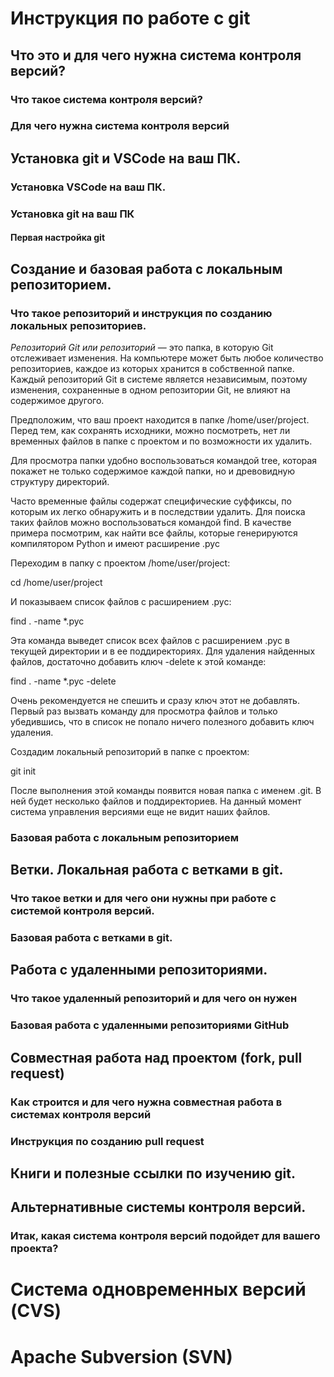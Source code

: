 # Инструкция по работе с git

## Что это и для чего нужна система контроля версий?

### Что такое система контроля версий?

### Для чего нужна система контроля версий

## Установка git и VSCode на ваш ПК.

### Установка VSCode на ваш ПК.

### Установка git на ваш ПК

#### Первая настройка git

## Создание и базовая работа с локальным репозиторием.

### Что такое репозиторий и инструкция по созданию локальных репозиториев.

*Репозиторий Git или репозиторий* — это папка, в которую Git отслеживает изменения. На компьютере может быть любое количество репозиториев, каждое из которых хранится в собственной папке. Каждый репозиторий Git в системе является независимым, поэтому изменения, сохраненные в одном репозитории Git, не влияют на содержимое другого.

Предположим, что ваш проект находится в папке /home/user/project. Перед тем, как сохранять исходники, можно посмотреть, нет ли временных файлов в папке с проектом и по возможности их удалить.

Для просмотра папки удобно воспользоваться командой tree, которая покажет не только содержимое каждой папки, но и древовидную структуру директорий.

Часто временные файлы содержат специфические суффиксы, по которым их легко обнаружить и в последствии удалить. Для поиска таких файлов можно воспользоваться командой find. В качестве примера посмотрим, как найти все файлы, которые генерируются компилятором Python и имеют расширение .pyc

Переходим в папку с проектом /home/user/project:

cd /home/user/project

И показываем список файлов с расширением .pyc:

find . -name *.pyc

Эта команда выведет список всех файлов с расширением .pyc в текущей директории и в ее поддиректориях. Для удаления найденных файлов, достаточно добавить ключ -delete к этой команде:

find . -name *.pyc -delete

Очень рекомендуется не спешить и сразу ключ этот не добавлять. Первый раз вызвать команду для просмотра файлов и только убедившись, что в список не попало ничего полезного добавить ключ удаления.

Создадим локальный репозиторий в папке с проектом:

git init

После выполнения этой команды появится новая папка с именем .git. В ней будет несколько файлов и поддиректориев. На данный момент система управления версиями еще не видит наших файлов.

### Базовая работа с локальным репозиторием

## Ветки. Локальная работа с ветками в git.

### Что такое ветки и для чего они нужны при работе с системой контроля версий.

### Базовая работа с ветками в git.

## Работа с удаленными репозиториями.

### Что такое удаленный репозиторий и для чего он нужен

### Базовая работа с удаленными репозиториями GitHub

## Совместная работа над проектом (fork, pull request)

### Как строится и для чего нужна совместная работа в системах контроля версий

### Инструкция по созданию pull request

## Книги и полезные ссылки по изучению git.

## Альтернативные системы контроля версий.

### Итак, какая система контроля версий подойдет для вашего проекта?

# Система одновременных версий (CVS)

# Apache Subversion (SVN)

